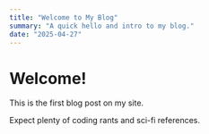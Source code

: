 ```yaml
---
title: "Welcome to My Blog"
summary: "A quick hello and intro to my blog."
date: "2025-04-27"
---
```


# Welcome!

This is the first blog post on my site.

Expect plenty of coding rants and sci-fi references.
